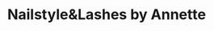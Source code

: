 ---
title: "Nailstyle&Lashes by Annette"
url: /salzburg/nailstyleundlashes-by-annette/
shop: Kosmetik
---